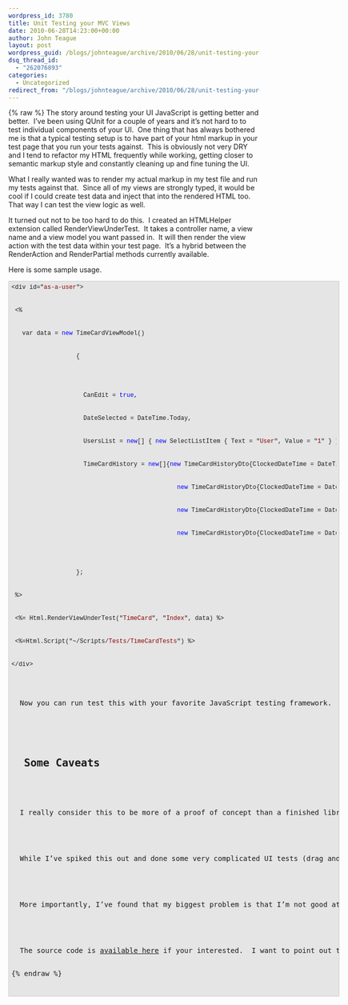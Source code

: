 ```yaml
---
wordpress_id: 3780
title: Unit Testing your MVC Views
date: 2010-06-28T14:23:00+00:00
author: John Teague
layout: post
wordpress_guid: /blogs/johnteague/archive/2010/06/28/unit-testing-your-mvc-views-with-qunit.aspx
dsq_thread_id:
  - "262076893"
categories:
  - Uncategorized
redirect_from: "/blogs/johnteague/archive/2010/06/28/unit-testing-your-mvc-views-with-qunit.aspx/"
---
```

{% raw %}
The story around testing your UI JavaScript is getting better and better.&nbsp; I&rsquo;ve been using QUnit for a couple of years and it&rsquo;s not hard to to test individual components of your UI.&nbsp; One thing that has always bothered me is that a typical testing setup is to have part of your html markup in your test page that you run your tests against.&nbsp; This is obviously not very DRY and I tend to refactor my HTML frequently while working, getting closer to semantic markup style and constantly cleaning up and fine tuning the UI.

What I really wanted was to render my actual markup in my test file and run my tests against that.&nbsp; Since all of my views are strongly typed, it would be cool if I could create test data and inject that into the rendered HTML too.&nbsp; That way I can test the view logic as well.

It turned out not to be too hard to do this.&nbsp; I created an HTMLHelper extension called RenderViewUnderTest.&nbsp; It takes a controller name, a view name and a view model you want passed in.&nbsp; It will then render the view action with the test data within your test page.&nbsp; It&rsquo;s a hybrid between the RenderAction and RenderPartial methods currently available.

Here is some sample usage.

<pre style="background-color: #e5e5e5;width: 650px;overflow: auto;border: #cecece 1px solid;padding: 5px"><pre style="background-color: #e5e5e5;margin: 0em;width: 100%;font-family: consolas,'Courier New',courier,monospace;font-size: 12px">&lt;div id="<span style="color: #8b0000">as-a-user</span>"&gt;
</pre>


<pre style="background-color: #e5e5e5;margin: 0em;width: 100%;font-family: consolas,'Courier New',courier,monospace;font-size: 12px"> &lt;%
</pre>


<pre style="background-color: #e5e5e5;margin: 0em;width: 100%;font-family: consolas,'Courier New',courier,monospace;font-size: 12px">   var data = <span style="color: #0000ff">new</span> TimeCardViewModel()
</pre>


<pre style="background-color: #e5e5e5;margin: 0em;width: 100%;font-family: consolas,'Courier New',courier,monospace;font-size: 12px">                  {
</pre>


<pre style="background-color: #e5e5e5;margin: 0em;width: 100%;font-family: consolas,'Courier New',courier,monospace;font-size: 12px"></pre>


<pre style="background-color: #e5e5e5;margin: 0em;width: 100%;font-family: consolas,'Courier New',courier,monospace;font-size: 12px">                    CanEdit = <span style="color: #0000ff">true</span>,
</pre>


<pre style="background-color: #e5e5e5;margin: 0em;width: 100%;font-family: consolas,'Courier New',courier,monospace;font-size: 12px">                    DateSelected = DateTime.Today,
</pre>


<pre style="background-color: #e5e5e5;margin: 0em;width: 100%;font-family: consolas,'Courier New',courier,monospace;font-size: 12px">                    UsersList = <span style="color: #0000ff">new</span>[] { <span style="color: #0000ff">new</span> SelectListItem { Text = "<span style="color: #8b0000">User</span>", Value = "<span style="color: #8b0000">1</span>" } },
</pre>


<pre style="background-color: #e5e5e5;margin: 0em;width: 100%;font-family: consolas,'Courier New',courier,monospace;font-size: 12px">                    TimeCardHistory = <span style="color: #0000ff">new</span>[]{<span style="color: #0000ff">new</span> TimeCardHistoryDto{ClockedDateTime = DateTime.Today.AddHours(6),Event = TimeCardEvent.StartOfDay,TimeCardEntryId = 1,UserId = 1}, 
</pre>


<pre style="background-color: #e5e5e5;margin: 0em;width: 100%;font-family: consolas,'Courier New',courier,monospace;font-size: 12px">                                              <span style="color: #0000ff">new</span> TimeCardHistoryDto{ClockedDateTime = DateTime.Today.AddHours(12),Event = TimeCardEvent.StartOfLunch,TimeCardEntryId = 2,UserId = 1}, 
</pre>


<pre style="background-color: #e5e5e5;margin: 0em;width: 100%;font-family: consolas,'Courier New',courier,monospace;font-size: 12px">                                              <span style="color: #0000ff">new</span> TimeCardHistoryDto{ClockedDateTime = DateTime.Today.AddHours(12).AddMinutes(30),Event = TimeCardEvent.EndOfLunch,TimeCardEntryId = 3,UserId = 1}, 
</pre>


<pre style="background-color: #e5e5e5;margin: 0em;width: 100%;font-family: consolas,'Courier New',courier,monospace;font-size: 12px">                                              <span style="color: #0000ff">new</span> TimeCardHistoryDto{ClockedDateTime = DateTime.Today.AddHours(18).AddMinutes(30),Event = TimeCardEvent.EndOfDay,TimeCardEntryId = 4,UserId = 1}}
</pre>


<pre style="background-color: #e5e5e5;margin: 0em;width: 100%;font-family: consolas,'Courier New',courier,monospace;font-size: 12px"></pre>


<pre style="background-color: #e5e5e5;margin: 0em;width: 100%;font-family: consolas,'Courier New',courier,monospace;font-size: 12px">                  };
</pre>


<pre style="background-color: #e5e5e5;margin: 0em;width: 100%;font-family: consolas,'Courier New',courier,monospace;font-size: 12px"> %&gt;
</pre>


<pre style="background-color: #e5e5e5;margin: 0em;width: 100%;font-family: consolas,'Courier New',courier,monospace;font-size: 12px"> &lt;%= Html.RenderViewUnderTest("<span style="color: #8b0000">TimeCard</span>", "<span style="color: #8b0000">Index</span>", data) %&gt;
</pre>


<pre style="background-color: #e5e5e5;margin: 0em;width: 100%;font-family: consolas,'Courier New',courier,monospace;font-size: 12px"> &lt;%=Html.Script("~/Scripts/<span style="color: #8b0000">Tests/TimeCardTests</span>") %&gt;
</pre>


<pre style="background-color: #e5e5e5;margin: 0em;width: 100%;font-family: consolas,'Courier New',courier,monospace;font-size: 12px">&lt;/div&gt;</pre>


<p>
  Now you can run test this with your favorite JavaScript testing framework.
</p>


<h2>
  Some Caveats
</h2>


<p>
  I really consider this to be more of a proof of concept than a finished library.&nbsp; Probably the biggest issue most people will have with this is that your test scripts live with your application.&nbsp; The way the VirtualPathProvider in the built in view engine works really expects them to be in the same project.&nbsp; I think it is possible to create a new PathProvider to overcome this, but it honestly doesn&rsquo;t bother me enough to work on it.&nbsp; In my project, I have one Controller and one route to handle tests and the rest is in the View folder.&nbsp; My deployment script simply ignores Views/Tests folder so they don&rsquo;t go to production.
</p>


<p>
  While I&rsquo;ve spiked this out and done some very complicated UI tests (drag and drop, micro templating, lots of AJAX), We have not yet incorporated this into our build or CI.&nbsp; That is something I definitely need to work on.
</p>


<p>
  More importantly, I&rsquo;ve found that my biggest problem is that I&rsquo;m not good at writing testable JavaScript.&nbsp; I&rsquo;m fixing that now, more to come.
</p>


<p>
  The source code is <a href="http://gist.github.com/421943">available here</a> if your interested.&nbsp; I want to point out that it was relatively easy to do this because the MVC source code was available for me to review and poke at.&nbsp; Like I said, I basically combined what the RenderAction and RenderPartial were doing.&nbsp; Because the source code was available I did this in about 2 hours.&nbsp; Otherwise it would have taken 3 times as long. 
</p>
{% endraw %}
